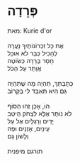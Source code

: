 # פְּרֵדָה 

מאת: Kurie d'or\
\
אֶת כָּל זִכְרוֹנוֹתַיִךְ נַעֲרָה\
לְהָכִיל כְּבָר לֹא אוּכַל\
חָסַר בְּרֵרָה כְּשׂוֹטֶה\
אֲוַתֵּר עַל הַכֹּל\
\
כְּתָבְתֵּךְ, תִּהְיֶה מָה שֶׁתִּהְיֶה\
גַּם הִיא תְּאַבֵּד לִי בְּקָרוֹב\
\
הוֹ, אָכֵן זֶהוּ הַסּוֹף\
לֹא נוֹתַר אֶלָּא לִצְחֹק הֵיטֵב\
יָדַיִם וְרַגְלַיִם אֶל עַל\
עֵינַיִם, אָזְנַיִם וּפֶה\
וְלָשׁוֹן גַּם\
\
תורגם מיפנית

